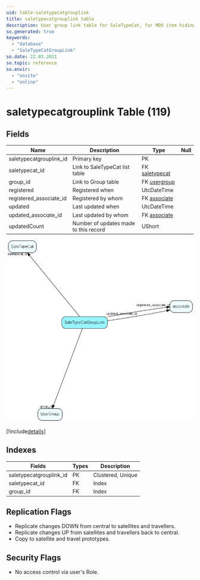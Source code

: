 ```yaml
---
uid: table-saletypecatgrouplink
title: saletypecatgrouplink table
description: User group link table for SaleTypeCat, for MDO item hiding
so.generated: true
keywords:
  - "database"
  - "SaleTypeCatGroupLink"
so.date: 22.03.2021
so.topic: reference
so.envir:
  - "onsite"
  - "online"
---
```


# saletypecatgrouplink Table (119)

## Fields

| Name | Description | Type | Null |
|------|-------------|------|:----:|
|saletypecatgrouplink\_id|Primary key|PK| |
|saletypecat\_id|Link to SaleTypeCat list table|FK [saletypecat](saletypecat.md)| |
|group\_id|Link to Group table|FK [usergroup](usergroup.md)| |
|registered|Registered when|UtcDateTime| |
|registered\_associate\_id|Registered by whom|FK [associate](associate.md)| |
|updated|Last updated when|UtcDateTime| |
|updated\_associate\_id|Last updated by whom|FK [associate](associate.md)| |
|updatedCount|Number of updates made to this record|UShort| |


![SaleTypeCatGroupLink table relationship diagram](./media/SaleTypeCatGroupLink.png)

[!include[details](./includes/SaleTypeCatGroupLink.md)]

## Indexes

| Fields | Types | Description |
|--------|-------|-------------|
|saletypecatgrouplink\_id |PK |Clustered, Unique |
|saletypecat\_id |FK |Index |
|group\_id |FK |Index |

## Replication Flags

* Replicate changes DOWN from central to satellites and travellers.
* Replicate changes UP from satellites and travellers back to central.
* Copy to satellite and travel prototypes.

## Security Flags

* No access control via user's Role.

